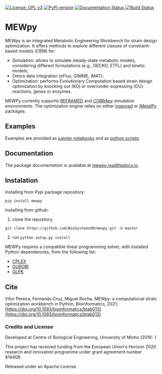 [![License: GPL v3](https://img.shields.io/badge/License-GPLv3-blue.svg)](https://www.gnu.org/licenses/gpl-3.0)
[![PyPI version](https://badge.fury.io/py/mewpy.svg)](https://badge.fury.io/py/mewpy)
[![Documentation Status](https://readthedocs.org/projects/mewpy/badge/?version=latest)](https://mewpy.readthedocs.io/en/latest/?badge=latest)
[![Build Status](https://travis-ci.org/BioSystemsUM/mewpy.svg?branch=master)](https://travis-ci.org/BioSystemsUM/mewpy)

# MEWpy

MEWpy is an integrated Metabolic Engineering Workbench for strain design optimization. It offers methods to explore different classes of constraint-based models (CBM) for:

- Simulation: allows to simulate  steady-state metabolic models, considering different formulations (e.g., GECKO, ETFL) and kinetic models;
- Omics data integration (eFlux, GIMME, iMAT);
- Optimization: performs Evolutionary Computation based strain design optimization by knocking out (KO) or over/under expressing (OU) reactions, genes or enzymes.

MEWPy currently supports [REFRAMED](https://github.com/cdanielmachado/reframed) and [COBRApy](https://opencobra.github.io/cobrapy/) simulation environments. The optimization engine relies on either [inspyred](https://github.com/aarongarrett/inspyred) or [jMetalPy](https://github.com/jMetal/jMetalPy) packages.

## Examples

Examples are provided as [jupyter notebooks](examples) and as [python scripts](examples).

## Documentation

The package documentation is available at [mewpy.readthedocs.io](https://mewpy.readthedocs.io).

## Instalation

Installing from Pypi package repository:

`pip install mewpy`

Installing from github:

1. clone the repository

`git clone https://github.com/BioSystemsUM/mewpy.git -b master`

2. run `python setup.py install`

MEWPy requires a compatible linear programming solver, with installed Python dependencies, from the following list:

- [CPLEX](https://www-01.ibm.com/software/commerce/optimization/cplex-optimizer/) 
- [GUROBI](http://www.gurobi.com)
- [GLPK](https://www.gnu.org/software/glpk/)

## Cite

Vítor Pereira, Fernando Cruz, Miguel Rocha, MEWpy: a computational strain optimization workbench in Python, Bioinformatics, 2021; [https://doi.org/10.1093/bioinformatics/btab013](https://doi.org/10.1093/bioinformatics/btab013)

### Credits and License

Developed at Centre of Biological Engineering, University of Minho (2019- )

This project has received funding from the European Union's Horizon 2020 research and innovation programme under grant agreement number 814408.

Released under an Apache License.
